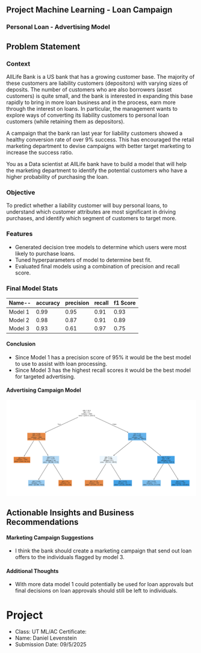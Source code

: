 ## Project Machine Learning - Loan Campaign
### Personal Loan - Advertising Model

## Problem Statement

### Context

AllLife Bank is a US bank that has a growing customer base. The majority of these customers are liability customers (depositors) with varying sizes of deposits. The number of customers who are also borrowers (asset customers) is quite small, and the bank is interested in expanding this base rapidly to bring in more loan business and in the process, earn more through the interest on loans. In particular, the management wants to explore ways of converting its liability customers to personal loan customers (while retaining them as depositors).

A campaign that the bank ran last year for liability customers showed a healthy conversion rate of over 9% success. This has encouraged the retail marketing department to devise campaigns with better target marketing to increase the success ratio.

You as a Data scientist at AllLife bank have to build a model that will help the marketing department to identify the potential customers who have a higher probability of purchasing the loan.

### Objective

To predict whether a liability customer will buy personal loans, to understand which customer attributes are most significant in driving purchases, and identify which segment of customers to target more.

### Features
- Generated decision tree models to determine which users were most likely to purchase loans.
- Tuned hyperparameters of model to determine best fit.
- Evaluated final models using a combination of precision and recall score.
### Final Model Stats

| Name--  | accuracy | precision | recall | f1 Score |
|---------|----------|-----------|--------|----------|
| Model 1 | 0.99     | 0.95      | 0.91   | 0.93     |
| Model 2 | 0.98     | 0.87      | 0.91   | 0.89     |
| Model 3 | 0.93     | 0.61      | 0.97   | 0.75     |

#### Conclusion
- Since Model 1 has a precision score of 95% it would be the best model to use to assist with loan processing.
- Since Model 3 has the highest recall scores it would be the best model for targeted advertising.

#### Advertising Campaign Model

![png](data/AdvertisingCampaignModel.png)

## Actionable Insights and Business Recommendations

#### Marketing Campaign Suggestions
- I think the bank should create a marketing campaign that send out loan offers to the individuals flagged by model 3.
#### Additional Thoughts
- With more data model 1 could potentially be used for loan approvals but final decisions on loan approvals should still be left to individuals.

# Project 
- Class: UT ML/AC Certificate:
- Name: Daniel Levenstein
- Submission Date: 09/5/2025